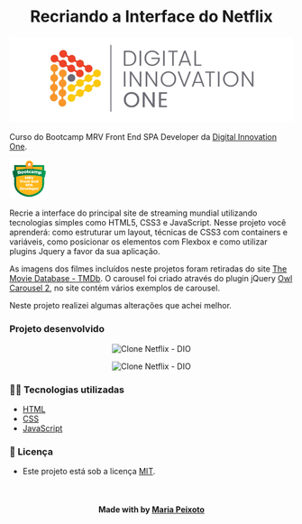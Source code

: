 <!--About session-->
<h1 align="center">Recriando a Interface do Netflix</h1>
<p align="center">
  <img src="./src/assets/img/cover_dio.png" alt="DIO" title="Digital Innovation One">
</p>

Curso do Bootcamp MRV Front End SPA Developer da [Digital Innovation One](https://digitalinnovation.one/).

<img src="./src/assets/img/badge.png" title="Badge" width="70" height="70">

Recrie a interface do principal site de streaming mundial utilizando tecnologias simples como HTML5, CSS3 e JavaScript. Nesse projeto você aprenderá: como estruturar um layout, técnicas de CSS3 com containers e variáveis, como posicionar os elementos com Flexbox e como utilizar plugins Jquery a favor da sua aplicação.

As imagens dos filmes incluídos neste projetos foram retiradas do site [The Movie Database - TMDb](https://www.themoviedb.org/). O carousel foi criado através do plugin jQuery [Owl Carousel 2](https://owlcarousel2.github.io/OwlCarousel2/), no site contém vários exemplos de carousel.

Neste projeto realizei algumas alterações que achei melhor.


<h3>Projeto desenvolvido</h3>

<p align="center"><img src="./src/assets/img/PCversion.gif" title="Clone Netflix - DIO"></p>
<p align="center"><img src="./src/assets/img/mobileversion.gif" title="Clone Netflix - DIO"></p>


<h3>👨‍💻 Tecnologias utilizadas</h3>

- [HTML](https://www.w3schools.com/html/)
- [CSS](https://developer.mozilla.org/pt-BR/docs/Web/CSS)
- [JavaScript](https://developer.mozilla.org/en-US/docs/Web/JavaScript)


<!--License session-->
<h3>📝 Licença</h3>

- Este projeto está sob a licença [MIT](./LICENSE.txt).


<!--Bottom session-->
<br><h4 align=center>Made with by <a target="_blank" href="https://github.com/mariacpeixoto" >Maria Peixoto</a></h4>
